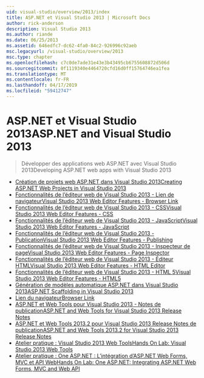 ```yaml
---
uid: visual-studio/overview/2013/index
title: ASP.NET et Visual Studio 2013 | Microsoft Docs
author: rick-anderson
description: Visual Studio 2013
ms.author: riande
ms.date: 06/25/2013
ms.assetid: 646edfc7-dc62-4fa0-84c2-926996c92aeb
msc.legacyurl: /visual-studio/overview/2013
msc.type: chapter
ms.openlocfilehash: c7c0de7ade31e43e3b43495cb6755608872d506d
ms.sourcegitcommit: 0f1119340e4464720cfd16d0ff15764746ea1fea
ms.translationtype: MT
ms.contentlocale: fr-FR
ms.lasthandoff: 04/17/2019
ms.locfileid: "59412747"
---
```

# <a name="aspnet-and-visual-studio-2013"></a><span data-ttu-id="a5bd0-103">ASP.NET et Visual Studio 2013</span><span class="sxs-lookup"><span data-stu-id="a5bd0-103">ASP.NET and Visual Studio 2013</span></span>

> <span data-ttu-id="a5bd0-104">Développer des applications web ASP.NET avec Visual Studio 2013</span><span class="sxs-lookup"><span data-stu-id="a5bd0-104">Developing ASP.NET web apps with Visual Studio 2013</span></span>


- [<span data-ttu-id="a5bd0-105">Création de projets web ASP.NET dans Visual Studio 2013</span><span class="sxs-lookup"><span data-stu-id="a5bd0-105">Creating ASP.NET Web Projects in Visual Studio 2013</span></span>](creating-web-projects-in-visual-studio.md)
- [<span data-ttu-id="a5bd0-106">Fonctionnalités de l’éditeur web de Visual Studio 2013 - Lien de navigateur</span><span class="sxs-lookup"><span data-stu-id="a5bd0-106">Visual Studio 2013 Web Editor Features - Browser Link</span></span>](visual-studio-2013-web-editor-features-browser-link.md)
- [<span data-ttu-id="a5bd0-107">Fonctionnalités de l’éditeur web de Visual Studio 2013 - CSS</span><span class="sxs-lookup"><span data-stu-id="a5bd0-107">Visual Studio 2013 Web Editor Features - CSS</span></span>](visual-studio-2013-web-editor-features-css.md)
- [<span data-ttu-id="a5bd0-108">Fonctionnalités de l’éditeur web de Visual Studio 2013 - JavaScript</span><span class="sxs-lookup"><span data-stu-id="a5bd0-108">Visual Studio 2013 Web Editor Features - JavaScript</span></span>](visual-studio-2013-web-editor-features-javascript.md)
- [<span data-ttu-id="a5bd0-109">Fonctionnalités de l’éditeur web de Visual Studio 2013 - Publication</span><span class="sxs-lookup"><span data-stu-id="a5bd0-109">Visual Studio 2013 Web Editor Features - Publishing</span></span>](visual-studio-2013-web-editor-features-publishing.md)
- [<span data-ttu-id="a5bd0-110">Fonctionnalités de l’éditeur web de Visual Studio 2013 - Inspecteur de page</span><span class="sxs-lookup"><span data-stu-id="a5bd0-110">Visual Studio 2013 Web Editor Features - Page Inspector</span></span>](visual-studio-2013-web-editor-features-page-inspector.md)
- [<span data-ttu-id="a5bd0-111">Fonctionnalités de l’éditeur web de Visual Studio 2013 - Éditeur HTML</span><span class="sxs-lookup"><span data-stu-id="a5bd0-111">Visual Studio 2013 Web Editor Features - HTML Editor</span></span>](visual-studio-2013-web-editor-features-html-editor.md)
- [<span data-ttu-id="a5bd0-112">Fonctionnalités de l’éditeur web de Visual Studio 2013 - HTML 5</span><span class="sxs-lookup"><span data-stu-id="a5bd0-112">Visual Studio 2013 Web Editor Features - HTML5</span></span>](visual-studio-2013-web-editor-features-html5.md)
- [<span data-ttu-id="a5bd0-113">Génération de modèles automatique ASP.NET dans Visual Studio 2013</span><span class="sxs-lookup"><span data-stu-id="a5bd0-113">ASP.NET Scaffolding in Visual Studio 2013</span></span>](aspnet-scaffolding-overview.md)
- [<span data-ttu-id="a5bd0-114">Lien du navigateur</span><span class="sxs-lookup"><span data-stu-id="a5bd0-114">Browser Link</span></span>](using-browser-link.md)
- [<span data-ttu-id="a5bd0-115">ASP.NET et Web Tools pour Visual Studio 2013 - Notes de publication</span><span class="sxs-lookup"><span data-stu-id="a5bd0-115">ASP.NET and Web Tools for Visual Studio 2013 Release Notes</span></span>](release-notes.md)
- [<span data-ttu-id="a5bd0-116">ASP.NET et Web Tools 2013.2 pour Visual Studio 2013 Release Notes de publication</span><span class="sxs-lookup"><span data-stu-id="a5bd0-116">ASP.NET and Web Tools 2013.2 for Visual Studio 2013 Release Notes</span></span>](aspnet-and-web-tools-20132-preview-for-visual-studio-2013-release-notes.md)
- [<span data-ttu-id="a5bd0-117">Atelier pratique : Visual Studio 2013 Web Tools</span><span class="sxs-lookup"><span data-stu-id="a5bd0-117">Hands On Lab: Visual Studio 2013 Web Tools</span></span>](visual-studio-2013-web-tools.md)
- [<span data-ttu-id="a5bd0-118">Atelier pratique : One ASP.NET : L’intégration d’ASP.NET Web Forms, MVC et API Web</span><span class="sxs-lookup"><span data-stu-id="a5bd0-118">Hands On Lab: One ASP.NET: Integrating ASP.NET Web Forms, MVC and Web API</span></span>](one-aspnet-integrating-aspnet-web-forms-mvc-and-web-api.md)
